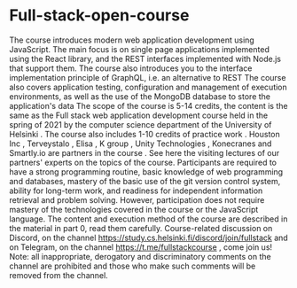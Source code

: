 # Full-stack-open-course

The course introduces modern web application development using JavaScript. The main focus is on single page applications implemented using the React library, and the REST interfaces implemented with Node.js that support them. The course also introduces you to the interface implementation principle of GraphQL, i.e. an alternative to REST
The course also covers application testing, configuration and management of execution environments, as well as the use of the MongoDB database to store the application's data
The scope of the course is 5-14 credits, the content is the same as the Full stack web application development course held in the spring of 2021 by the computer science department of the University of Helsinki . The course also includes 1-10 credits of practice work .
Houston Inc , Terveystalo , Elisa , K group , Unity Technologies , Konecranes and Smartly.io are partners in the course . See here the visiting lectures of our partners' experts on the topics of the course.
Participants are required to have a strong programming routine, basic knowledge of web programming and databases, mastery of the basic use of the git version control system, ability for long-term work, and readiness for independent information retrieval and problem solving. However, participation does not require mastery of the technologies covered in the course or the JavaScript language.
The content and execution method of the course are described in the material in part 0, read them carefully.
Course-related discussion on Discord, on the channel https://study.cs.helsinki.fi/discord/join/fullstack and on Telegram, on the channel https://t.me/fullstackcourse , come join us!
Note: all inappropriate, derogatory and discriminatory comments on the channel are prohibited and those who make such comments will be removed from the channel.
